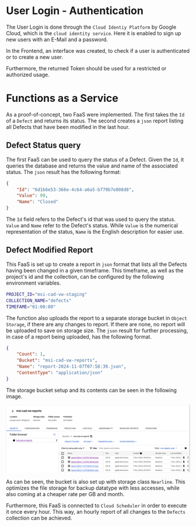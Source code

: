 # User Login - Authentication

The User Login is done through the `Cloud Identiy Platform` by Google Cloud, which is the `cloud identity service`.
Here it is enabled to sign up new users with an E-Mail and a password.

In the Frontend, an interface was created, to check if a user is authenticated or to create a new user.

Furthermore, the returned Token should be used for a restricted or authorized usage.

# Functions as a Service

As a proof-of-concept, two FaaS were implemented.
The first takes the `Id` of a `Defect` and returns its status.
The second creates a `json` report listing all Defects that have been modified in the last hour.

## Defect Status query

The first FaaS can be used to query the status of a Defect.
Given the `Id`, it queries the database and returns the value and name of the associated status.
The `json` result has the following format:

```json
{
    "Id": "6d1b6e53-366e-4c64-a6a5-b779b7e808d8",
    "Value": 99,
    "Name": "Closed"
}
```

The `Id` field refers to the Defect's id that was used to query the status.
`Value` and `Name` refer to the Defect's status.
While `Value` is the numerical representation of the status, `Name` is the English description for easier use.

## Defect Modified Report

This FaaS is set up to create a report in `json` format that lists all the Defects having been changed in a given timeframe.
This timeframe, as well as the project's id and the collection, can be configured by the following environment variables.

```sh
PROJECT_ID="msi-cad-vw-staging"
COLLECTION_NAME="defects"
TIMEFAME="01:00:00"
```

The function also uploads the report to a separate storage bucket in `Object Storage`, if there are any changes to report.
If there are none, no report will be uploaded to save on storage size.
The `json` result for further processing, in case of a report being uploaded, has the following format.

```json
{
    "Count": 1,
    "Bucket": "msi-cad-vw-reports",
    "Name": "report-2024-11-07T07:58:39.json",
    "ContentType": "application/json"
}
```

The storage bucket setup and its contents can be seen in the following image.

![Reports storage bucket](img/report-bucket.png)

As can be seen, the bucket is also set up with storage class `Nearline`.
This optimizes the file storage for backup datatype with less accesses, while also coming at a cheaper rate per GB and month.

Furthermore, this FaaS is connected to `Cloud Scheduler` in order to execute it once every hour.
This way, an hourly report of all changes to the `Defects` collection can be achieved.
